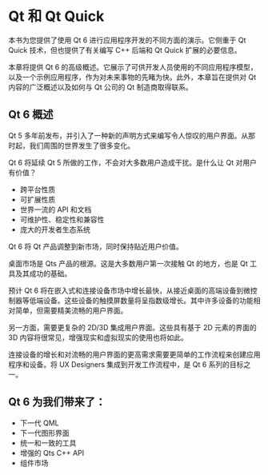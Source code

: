 # Qt 和 Qt Quick

本书为您提供了使用 Qt 6 进行应用程序开发的不同方面的演示。它侧重于 Qt Quick 技术，但也提供了有关编写 C++ 后端和 Qt Quick 扩展的必要信息。

本章将提供 Qt 6 的高级概述。它展示了可供开发人员使用的不同应用程序模型，以及一个示例应用程序，作为对未来事物的先睹为快。此外，本章旨在提供对 Qt 内容的广泛概述以及如何与 Qt 公司的 Qt 制造商取得联系。


## Qt 6 概述

Qt 5 多年前发布，并引入了一种新的声明方式来编写令人惊叹的用户界面。从那时起，我们周围的世界发生了很多变化。

Qt 6 将延续 Qt 5 所做的工作，不会对大多数用户造成干扰。是什么让 Qt 对用户有价值？

* 跨平台性质
* 可扩展性质
* 世界一流的 API 和文档
* 可维护性、稳定性和兼容性
* 庞大的开发者生态系统

Qt 6 将 Qt 产品调整到新市场，同时保持贴近用户价值。

桌面市场是 Qts 产品的根源。这是大多数用户第一次接触 Qt 的地方，也是 Qt 工具及其成功的基础。

预计 Qt 6 将在嵌入式和连接设备市场中增长最快，从接近桌面的高端设备到微控制器等低端设备。这些设备的触摸屏数量将呈指数级增长。其中许多设备的功能相对简单，但需要精美流畅的用户界面。

另一方面，需要更复杂的 2D/3D 集成用户界面。这些具有基于 2D 元素的界面的 3D 内容将很常见，增强现实和虚拟现实的使用也将如此。

连接设备的增长和对流畅的用户界面的更高需求需要更简单的工作流程来创建应用程序和设备。将 UX Designers 集成到开发工作流程中，是 Qt 6 系列的目标之一。

## Qt 6 为我们带来了：

* 下一代 QML
* 下一代图形界面
* 统一和一致的工具
* 增强的 Qts C++ API
* 组件市场
